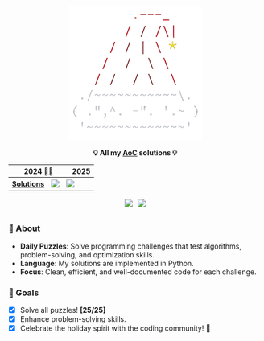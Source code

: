 <div align=center>

<img src="./media/AoC.png" width=265 alt="Advent of Code">

<span><b>**💡 All my [AoC](https://adventofcode.com) solutions 💡**</b></span>

<table>
    <thead>
    <tr>
      <th colspan="2"> &nbsp;&nbsp;&nbsp;<b>2024</b> <a href=https://adventofcode.com/2024/>⛓️‍💥</a></th>
       <th colspan="2"> &nbsp;&nbsp;&nbsp;<b>2025</b></th>
    </tr>
    </thead>
  <tbody>
    <tr>
      <td>
        <a href=https://github.com/Jorge-lopz/Advent-of-Code/tree/main/2024><b>Solutions</b></a>
      </td>
      <td>
        <sub><img src="https://img.shields.io/badge/50%20⭐-darkcyan"></sub>
      </td>
      <td>
        <sub><img src="https://img.shields.io/badge/Coming up-black"></sub>
      </td>
    </tr>
  </tbody>
  </table>

  <sub>
      <img src="https://wakatime.com/badge/user/43299b95-37b5-4319-89dd-7bbef7fb1dcb/project/d0378091-69c0-4ba8-9009-635e0edd00b5.svg" width=160>
        &nbsp;
      <img src="https://visitor-badge.laobi.icu/badge?page_id=jorge-lopz.adventofcode">
    </sub>
  
</div>

## 

### 📜 About

- **Daily Puzzles**: Solve programming challenges that test algorithms, problem-solving, and optimization skills.
- **Language**: My solutions are implemented in Python.
- **Focus**: Clean, efficient, and well-documented code for each challenge.

### 🎯 Goals

- [x] Solve all puzzles! **[25/25]**
- [x] Enhance problem-solving skills.
- [x] Celebrate the holiday spirit with the coding community! 🎅

##

<!-- AOC TILES BEGIN -->

<!-- AOC TILES END -->

</div>
